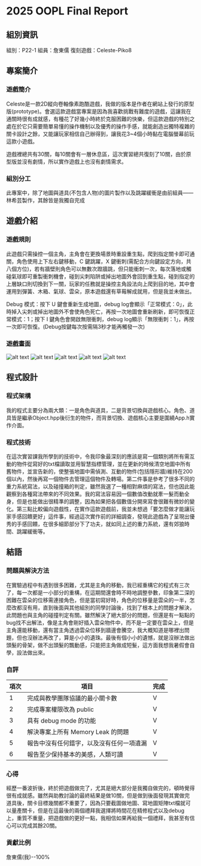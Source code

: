 # 2025 OOPL Final Report

## 組別資訊

組別：P22-1
組員：詹東儒
復刻遊戲：Celeste-Piko8

## 專案簡介

### 遊戲簡介

Celeste是一款2D縱向卷軸像素跑酷遊戲，我做的版本是作者在網站上發行的原型版(prototype)。會選這款遊戲當專案是因為我喜歡挑戰有難度的遊戲，這讓我在通關時很有成就感，有種花了好幾小時終於克服困難的快樂，但這款遊戲的特別之處在於它只需要簡單易懂的操作機制以及優秀的操作手感，就能創造出獨特複雜的關卡設計之餘，又能讓玩家相信自己辦得到，讓我花3~4個小時黏在電腦螢幕前玩這款小遊戲。

遊戲裡總共有30關，每10關會有一層休息區，這次實習總共復刻了10關，由於原型版並沒有劇情，所以實作遊戲上也沒有劇情需求。

### 組別分工

此專案中，除了地圖與道具(不包含人物)的圖片製作以及跳躍緩衝是由前組員——林希芸製作，其餘皆是我獨自完成

## 遊戲介紹

### 遊戲規則

此遊戲只需操控一個主角，主角會在更換場景時重設重生點，爬到指定關卡即可通關，角色使用上下左右鍵移動，C 鍵跳躍，X 鍵衝刺(需配合方向鍵設定方向，共八個方位)，若有牆壁則角色可以無數次蹬牆跳，但只能衝刺一次，每次落地或觸碰氣球即可重製衝刺機會，碰到尖刺陷阱或掉出地圖外會回到重生點，碰到指定的上層缺口則切換到下一關，玩家的任務就是操控主角設法向上爬到目的地，其中會運用到彈簧、木箱、氣球、雲朵，原本遊戲還有草莓解成就用，但是我並未做出。

Debug 模式：按下 U 鍵會重新生成地圖，debug log會顯示「正常模式：0」，此時掉入尖刺或掉出地圖外不會使角色死亡，再按一次地圖會重新刷新，即可恢復正常模式：1；按下 I 鍵角色會開啟無限衝刺，debug log顯示「無限衝刺：1」，再按一次即可恢復。(Debug按鍵每次按需隔3秒才能再觸發一次)

### 遊戲畫面

![alt text](01.png "Title")
![alt text](02.png "Title")
![alt text](03.png "Title")
![alt text](04.png "Title")
![alt text](05.png "Title")

## 程式設計

### 程式架構

我的程式主要分為兩大類：一是角色與道具，二是背景切換與遊戲核心。角色、道具皆是繼承Object.hpp後衍生的物件，而背景切換、遊戲核心主要是圍繞App.h實作介面。

### 程式技術

在這次實習課我所學到的技術中，令我印象最深刻的應該是寫一個類別將所有需互動的物件從寫好的txt檔讀取並用智慧指標管理，並在更新的時候清空地圖中所有舊物件，並宣告新的，使整張地圖中需偵測、互動的物件(包括隱形牆)維持在200個以內，然後再寫一個物件去管理這個物件及轉場。第二件事是參考了很多不同的重力系統寫法，以及碰撞箱的判定，雖然我選了一種相對麻煩的寫法，但也因此能觀察到各種寫法帶來的不同效果。我的寫法容易因一個數值改動就牽一髮而動全身，但是也能做出很精準的調整，因為如果把各個數值分開來寫會很難有微妙的變化。第三點比較偏向遊戲性，在實作這款遊戲前，我並未想過「要怎麼做才能讓玩家手感回饋更好」這件事，經過這次實作前的詳細調查，發現此遊戲為了呈現出優秀的手感回饋，在很多細節部分下了功夫，就如同上述的重力系統，還有郊狼時間、跳躍緩衝等。

## 結語

### 問題與解決方法

在實驗過程中有遇到很多困難，尤其是主角的移動，我已經重構它的程式有三次了，每一次都是一小部分的重構，在這期間還會時不時地調整參數，印象第二深的困難在雲朵的位移需連接角色，但是當初寫好時，角色的位移量是雲朵的一半，怎麼改都沒有用，直到後面與其他組別的同學討論後，找到了根本上的問題才解決，此問題也與主角的碰撞判定有關。雖然解決了絕大部分的問題，但還是有一點點的bug找不出解法，像是主角會剛好插入雲朵物件中，而不是一定要在雲朵上，但是主角還能移動，還有當主角透過雲朵位移到牆邊會騰空，我大概知道是哪裡出問題，但也沒辦法再改了，算是小小的遺珠。最後有個小小的遺憾，就是沒辦法做出頭髮的骨架，做不出頭髮的飄動感，只能把主角做成短髮，這方面我想我暑假會自學，設法做出來。

### 自評

| 項次 | 項目                   | 完成 |
|------|------------------------|-------|
| 1    | 完成與教學團隊協議的最小關卡數 |  V  |
| 2    | 完成專案權限改為 public |  V  |
| 3    | 具有 debug mode 的功能  |  V  |
| 4    | 解決專案上所有 Memory Leak 的問題  |  V  |
| 5    | 報告中沒有任何錯字，以及沒有任何一項遺漏  |  V  |
| 6    | 報告至少保持基本的美感，人類可讀  |  V  |

### 心得

經歷一番波折後，終於把遊戲做完了，尤其是絕大部分是我獨自做完的，頓時覺得很有成就感。雖然與助教討論的最終結果是做10關，但是做到後面發現其實做完道具後，關卡目標幾關都不重要了，因為只要截圖做地圖、寫地圖矩陣txt檔就可以量產關卡，但是在這最後的兩個禮拜我選擇將時間花在精修程式以及debug上，重質不重量，把遊戲做的更好一點，我相信如果再給我一個禮拜，我甚至有信心可以完成其餘20關。

### 貢獻比例

詹東儒(我)--100%
